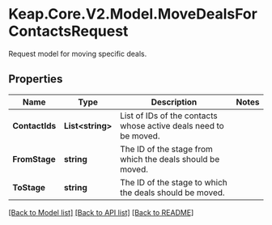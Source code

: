 # Keap.Core.V2.Model.MoveDealsForContactsRequest
Request model for moving specific deals.

## Properties

Name | Type | Description | Notes
------------ | ------------- | ------------- | -------------
**ContactIds** | **List&lt;string&gt;** | List of IDs of the contacts whose active deals need to be moved. | 
**FromStage** | **string** | The ID of the stage from which the deals should be moved. | 
**ToStage** | **string** | The ID of the stage to which the deals should be moved. | 

[[Back to Model list]](../README.md#documentation-for-models) [[Back to API list]](../README.md#documentation-for-api-endpoints) [[Back to README]](../README.md)

